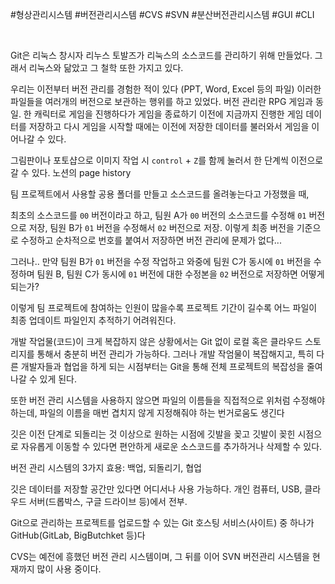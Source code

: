 
#형상관리시스템
#버전관리시스템
#CVS #SVN
#분산버전관리시스템
#GUI
#CLI

<br>

Git은 리눅스 창시자 리누스 토발즈가 리눅스의 소스코드를 관리하기 위해 만들었다. 그래서 리눅스와 닮았고 그 철학 또한 가지고 있다. 

우리는 이전부터 버전 관리를 경험한 적이 있다 (PPT, Word, Excel 등의 파일)
이러한 파일들을 여러개의 버전으로 보관하는 행위를 하고 있었다. 
버전 관리란 RPG 게임과 동일. 한 캐릭터로 게임을 진행하다가 게임을 종료하기 이전에 지금까지 진행한 게임 데이터를 저장하고 다시 게임을 시작할 때에는 이전에 저장한 데이터를 불러와서 게임을 이어나갈 수 있다. 

그림판이나 포토샵으로 이미지 작업 시 `control` + `Z`를 함께 눌러서 한 단계씩 이전으로 갈 수 있다. 
노션의 page history

팀 프로젝트에서 사용할 공용 폴더를 만들고 소스코드를 올려놓는다고 가정했을 때,  

최초의 소스코드를 `00` 버전이라고 하고, 팀원 A가 `00` 버전의 소스코드를 수정해 `01` 버전으로 저장, 팀원 B가 `01` 버전을 수정해서 `02` 버전으로 저장. 
이렇게 최종 버전을 기준으로 수정하고 순차적으로 번호를 붙여서 저장하면 버전 관리에 문제가 없다... 

그러나.. 만약 팀원 B가 `01` 버전을 수정 작업하고 와중에 팀원 C가 동시에 `01` 버전을 수정하며 팀원 B, 팀원 C가 동시에 `01` 버전에 대한 수정본을 `02` 버전으로 저장하면 어떻게 되는가? 

이렇게 팀 프로젝트에 참여하는 인원이 많을수록 프로젝트 기간이 길수록 어느 파일이 최종 업데이트 파일인지 추적하기 어려워진다. 

개발 작업물(코드)이 크게 복잡하지 않은 상황에서는 Git 없이 로컬 혹은 클라우드 스토리지를 통해서 충분히 버전 관리가 가능하다. 
그러나 개발 작엄물이 복잡해지고, 특히 다른 개발자들과 협업을 하게 되는 시점부터는 Git을 통해 전체 프로젝트의 복잡성을 줄여나갈 수 있게 된다.

또한 버전 관리 시스템을 사용하지 않으면 파일의 이름들을 직접적으로 위처럼 수정해야하는데, 파일의 이름을 매번 겹치지 않게 지정해줘야 하는 번거로움도 생긴다

깃은 이전 단계로 되돌리는 것 이상으로 원하는 시점에 깃발을 꽂고 깃발이 꽂힌 시점으로 자유롭게 이동할 수 있다면 편안하게 새로운 소스코드를 추가하거나 삭제할 수 있다. 

버전 관리 시스템의 3가지 효용: 백업, 되돌리기, 협업

깃은 데이터를 저장할 공간만 있다면 어디서나 사용 가능하다. 개인 컴퓨터, USB, 클라우드 서버(드롭박스, 구글 드라이브 등)에서 전부. 

Git으로 관리하는 프로젝트를 업로드할 수 있는 Git 호스팅 서비스(사이트) 중 하나가 GitHub(GitLab, BigButchket 등)다

CVS는 예전에 흥했던 버전 관리 시스템이며, 그 뒤를 이어 SVN 버전관리 시스템을 현재까지 많이 사용 중이다. 




